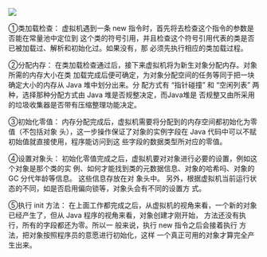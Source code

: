 ![](E:\学习资料总结\面试题总结\17JVM\assets/QQ截图20201225214439.png)

①类加载检查： 虚拟机遇到⼀条 new 指令时，⾸先将去检查这个指令的参数是否能在常量池中定位到 这个类的符号引⽤，并且检查这个符号引⽤代表的类是否已被加载过、解析和初始化过。如果没有，那 必须先执⾏相应的类加载过程。 

②分配内存： 在类加载检查通过后，接下来虚拟机将为新⽣对象分配内存。对象所需的内存⼤⼩在类 加载完成后便可确定，为对象分配空间的任务等同于把⼀块确定⼤⼩的内存从 Java 堆中划分出来。分 配⽅式有 “指针碰撞” 和 “空闲列表” 两种，选择那种分配⽅式由 Java 堆是否规整决定，⽽Java堆是 否规整⼜由所采⽤的垃圾收集器是否带有压缩整理功能决定。 

③初始化零值： 内存分配完成后，虚拟机需要将分配到的内存空间都初始化为零值（不包括对象 头），这⼀步操作保证了对象的实例字段在 Java 代码中可以不赋初始值就直接使⽤，程序能访问到这 些字段的数据类型所对应的零值。 

④设置对象头： 初始化零值完成之后，虚拟机要对对象进⾏必要的设置，例如这个对象是那个类的实 例、如何才能找到类的元数据信息、对象的哈希吗、对象的 GC 分代年龄等信息。 这些信息存放在对 象头中。 另外，根据虚拟机当前运⾏状态的不同，如是否启⽤偏向锁等，对象头会有不同的设置⽅ 式。 

⑤执⾏ init ⽅法： 在上⾯⼯作都完成之后，从虚拟机的视⻆来看，⼀个新的对象已经产⽣了，但从 Java 程序的视⻆来看，对象创建才刚开始，  ⽅法还没有执⾏，所有的字段都还为零。所以⼀ 般来说，执⾏ new 指令之后会接着执⾏  ⽅法，把对象按照程序员的意愿进⾏初始化，这样 ⼀个真正可⽤的对象才算完全产⽣出来。 